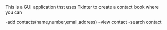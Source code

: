 This is a GUI application thst uses Tkinter to create a contact book where you can 

-add contacts(name,number,email,address)
-view contact
-search contact
